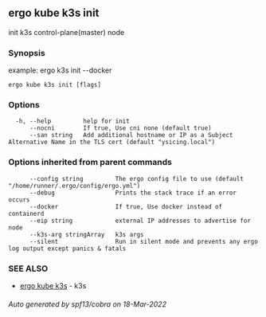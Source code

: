 ## ergo kube k3s init

init k3s control-plane(master) node

### Synopsis

example: ergo k3s init --docker

```
ergo kube k3s init [flags]
```

### Options

```
  -h, --help         help for init
      --nocni        If true, Use cni none (default true)
      --san string   Add additional hostname or IP as a Subject Alternative Name in the TLS cert (default "ysicing.local")
```

### Options inherited from parent commands

```
      --config string         The ergo config file to use (default "/home/runner/.ergo/config/ergo.yml")
      --debug                 Prints the stack trace if an error occurs
      --docker                If true, Use docker instead of containerd
      --eip string            external IP addresses to advertise for node
      --k3s-arg stringArray   k3s args
      --silent                Run in silent mode and prevents any ergo log output except panics & fatals
```

### SEE ALSO

* [ergo kube k3s](ergo_kube_k3s.md)	 - k3s

###### Auto generated by spf13/cobra on 18-Mar-2022
